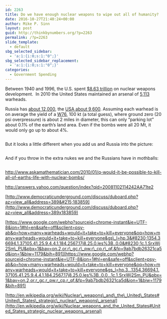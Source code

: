 ```yaml
---
id: 2263
title: Do we have enough nuclear weapons to wipe out all of humanity?
date: 2016-10-27T21:40:24+00:00
author: Mike P. Sinn
layout: post
guid: http://thinkbynumbers.org/?p=2263
permalink: /?p=2263
slide_template:
  - default
sbg_selected_sidebar:
  - 'a:1:{i:0;s:1:"0";}'
sbg_selected_sidebar_replacement:
  - 'a:1:{i:0;s:1:"0";}'
categories:
  - Government Spending
---
```

Between 1940 and 1996, the U.S. spent [$8.63 trillion](http://en.wikipedia.org/wiki/Nuclear_weapons_and_the_United_States#cite_note-inflation-US-5) on nuclear weapons development.  In 2010 the United States maintained an arsenal of [5,113](http://en.wikipedia.org/wiki/Nuclear_weapons_and_the_United_States#cite_note-mohammed20100503-2) warheads.

Russia has <a href="http://en.wikipedia.org/wiki/Russia_and_weapons_of_mass_destruction" rel="nofollow">about 12,000</a>, the <a href="http://en.wikipedia.org/wiki/United_States_and_weapons_of_mass_destruction" rel="nofollow">USA about 9,600</a>. Assuming each warhead is on average the yield of a <a href="http://en.wikipedia.org/wiki/W76" rel="nofollow">W76</a>, 100 kt (a total guess), where ground zero (20 psi overpressure) is about 2 miles in diameter, this can only &#8220;parking lot&#8221; about 0.1% of the earth&#8217;s land area. Even if the bombs were all 20 Mt, it would only go up to about 4%.

<img src="http://farm1.static.flickr.com/98/387073096_3a8c30ba41_o.jpg" alt="" border="0" /> 

But it looks a little different when you add us and Russia into the picture:

<img src="http://farm1.static.flickr.com/178/387073100_ec03e0993a_o.jpg" alt="" border="0" /> 

And if you throw in the extra nukes we and the Russians have in mothballs:

<img src="http://farm1.static.flickr.com/182/387073098_bd6f150b4e_o.jpg" alt="" border="0" /> 

<http://www.askamathematician.com/2010/01/q-would-it-be-possible-to-kill-all-of-earths-life-with-nuclear-bombs/>

<http://answers.yahoo.com/question/index?qid=20081102114242AA71te2>

[http://www.democraticunderground.com/discuss/duboard.php?az=view_all&address=389&#215;183859](http://www.democraticunderground.com/discuss/duboard.php?az=view_all&address=389x183859)

[https://www.google.com/webhp?sourceid=chrome-instant&ie=UTF-8&ion=1#hl=en&safe=off&sclient=psy-ab&q=how+many+warheads+would+it+take+to+kill+everyone&oq=how+many+warheads+would+it+take+to+kill+everyone&gs\_l=hp.3&#8230;1354.36694.1.37105.41.25.9.4.4.1.184.2567.17j8.25.0.les%3B..0.0&#8230;1c.1.SrxWj2Sm\_PU&pbx=1&bav=on.2,or.r\_gc.r\_pw.r\_cp.r\_qf.&fp=9ab7bdb26321ca5d&ion=1&biw=1179&bih=891](https://www.google.com/webhp?sourceid=chrome-instant&ie=UTF-8&ion=1#hl=en&safe=off&sclient=psy-ab&q=how+many+warheads+would+it+take+to+kill+everyone&oq=how+many+warheads+would+it+take+to+kill+everyone&gs_l=hp.3...1354.36694.1.37105.41.25.9.4.4.1.184.2567.17j8.25.0.les%3B..0.0...1c.1.SrxWj2Sm_PU&pbx=1&bav=on.2,or.r_gc.r_pw.r_cp.r_qf.&fp=9ab7bdb26321ca5d&ion=1&biw=1179&bih=891)

[http://en.wikipedia.org/wiki/Nuclear\_weapons\_and\_the\_United\_States#United\_States\_strategic\_nuclear\_weapons\_arsenal](http://en.wikipedia.org/wiki/Nuclear_weapons_and_the_United_States#United_States_strategic_nuclear_weapons_arsenal)